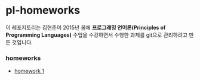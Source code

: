 # pl-homeworks

이 레포지토리는 김현준이 2015년 봄에 **프로그래밍 언어론(Principles of Programming Languages)** 수업을 수강하면서 수행한 과제를 git으로 관리하려고 만든 것입니다.

### homeworks

* [homework 1](https://github.com/yoloseem/pl-homeworks/tree/master/hw1)
